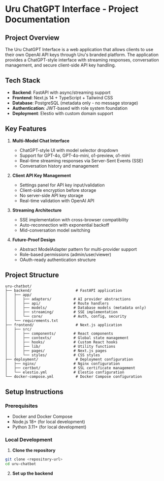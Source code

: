 # Uru ChatGPT Interface - Project Documentation

## Project Overview

The Uru ChatGPT Interface is a web application that allows clients to use their own OpenAI API keys through Uru's branded platform. The application provides a ChatGPT-style interface with streaming responses, conversation management, and secure client-side API key handling.

## Tech Stack

- **Backend**: FastAPI with async/streaming support
- **Frontend**: Next.js 14 + TypeScript + Tailwind CSS
- **Database**: PostgreSQL (metadata only - no message storage)
- **Authentication**: JWT-based with role system foundation
- **Deployment**: Elestio with custom domain support

## Key Features

1. **Multi-Model Chat Interface**
   - ChatGPT-style UI with model selector dropdown
   - Support for GPT-4o, GPT-4o-mini, o1-preview, o1-mini
   - Real-time streaming responses via Server-Sent Events (SSE)
   - Conversation history and management

2. **Client API Key Management**
   - Settings panel for API key input/validation
   - Client-side encryption before storage
   - No server-side API key storage
   - Real-time validation with OpenAI API

3. **Streaming Architecture**
   - SSE implementation with cross-browser compatibility
   - Auto-reconnection with exponential backoff
   - Mid-conversation model switching

4. **Future-Proof Design**
   - Abstract ModelAdapter pattern for multi-provider support
   - Role-based permissions (admin/user/viewer)
   - OAuth-ready authentication structure

## Project Structure

```
uru-chatbot/
├── backend/                    # FastAPI application
│   ├── app/
│   │   ├── adapters/          # AI provider abstractions
│   │   ├── api/               # Route handlers
│   │   ├── models/            # Database models (metadata only)
│   │   ├── streaming/         # SSE implementation
│   │   └── core/              # Auth, config, security
│   └── requirements.txt
├── frontend/                   # Next.js application
│   ├── src/
│   │   ├── components/        # React components
│   │   ├── contexts/          # Global state management
│   │   ├── hooks/             # Custom React hooks
│   │   ├── lib/               # Utility functions
│   │   ├── pages/             # Next.js pages
│   │   └── styles/            # CSS styles
├── deployment/                 # Deployment configuration
│   ├── nginx/                 # Nginx configuration
│   ├── certbot/               # SSL certificate management
│   └── elestio.yml            # Elestio configuration
└── docker-compose.yml          # Docker Compose configuration
```

## Setup Instructions

### Prerequisites

- Docker and Docker Compose
- Node.js 18+ (for local development)
- Python 3.11+ (for local development)

### Local Development

1. **Clone the repository**

```bash
git clone <repository-url>
cd uru-chatbot
```

2. **Set up the backend**

```